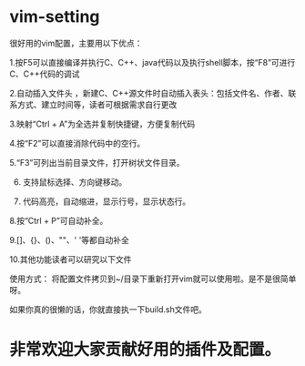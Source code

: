 # vim-setting

很好用的vim配置，主要用以下优点：

1.按F5可以直接编译并执行C、C++、java代码以及执行shell脚本，按“F8”可进行C、C++代码的调试

2.自动插入文件头 ，新建C、C++源文件时自动插入表头：包括文件名、作者、联系方式、建立时间等，读者可根据需求自行更改

3.映射“Ctrl + A”为全选并复制快捷键，方便复制代码

4.按“F2”可以直接消除代码中的空行。

5.“F3”可列出当前目录文件，打开树状文件目录。

6. 支持鼠标选择、方向键移动。

7. 代码高亮，自动缩进，显示行号，显示状态行。

8.按“Ctrl + P”可自动补全。

9.[]、{}、()、""、' '等都自动补全

10.其他功能读者可以研究以下文件

使用方式：
  将配置文件拷贝到~/目录下重新打开vim就可以使用啦。是不是很简单呀。
  
  如果你真的很懒的话，你就直接执一下build.sh文件吧。
  
# 非常欢迎大家贡献好用的插件及配置。
